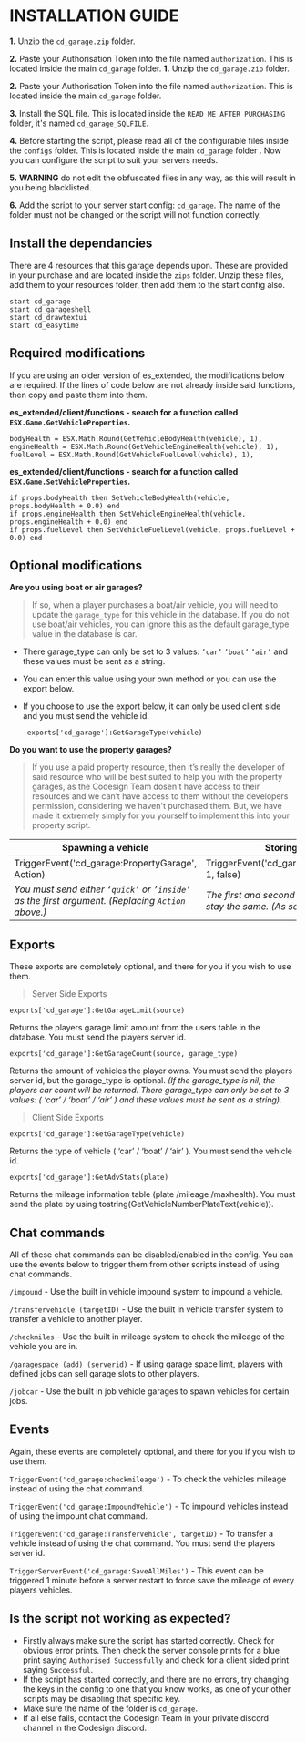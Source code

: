 # INSTALLATION GUIDE
**1.** Unzip the `cd_garage.zip` folder.

**2.** Paste your Authorisation Token into the file named `authorization`. This is located inside the main `cd_garage` folder.
**1.** Unzip the `cd_garage.zip` folder.

**2.** Paste your Authorisation Token into the file named `authorization`. This is located inside the main `cd_garage` folder.

**3.** Install the SQL file. This is located inside the `READ_ME_AFTER_PURCHASING` folder, it's named `cd_garage_SQLFILE`.

 **4.** Before starting the script, please read all of the configurable files inside the `configs` folder. This is located inside the main `cd_garage` folder . Now you can configure the script to suit your servers needs.
 
 **5.** **WARNING** do not edit the obfuscated files in any way, as this will result in you being blacklisted.
 
 **6.** Add the script to your server start config: `cd_garage`. The name of the folder must not be changed or the script will not function correctly.

## Install the dependancies
There are 4 resources that this garage depends upon. These are provided in your purchase and are located inside the `zips` folder. Unzip these files, add them to your resources folder, then add them to the start config also.

    start cd_garage
    start cd_garageshell
    start cd_drawtextui
    start cd_easytime


## Required modifications
If you are using an older version of es_extended, the modifications below are required. If the lines of code below are not already inside said functions, then copy and paste them into them.

**es_extended/client/functions - search for a function called `ESX.Game.GetVehicleProperties`.**

    bodyHealth = ESX.Math.Round(GetVehicleBodyHealth(vehicle), 1),
    engineHealth = ESX.Math.Round(GetVehicleEngineHealth(vehicle), 1),
    fuelLevel = ESX.Math.Round(GetVehicleFuelLevel(vehicle), 1),

**es_extended/client/functions - search for a function called `ESX.Game.SetVehicleProperties`.**  

    if props.bodyHealth then SetVehicleBodyHealth(vehicle, props.bodyHealth + 0.0) end
    if props.engineHealth then SetVehicleEngineHealth(vehicle, props.engineHealth + 0.0) end
    if props.fuelLevel then SetVehicleFuelLevel(vehicle, props.fuelLevel + 0.0) end


## Optional modifications

**Are you using boat or air garages?**

> If so, when a player purchases a boat/air vehicle, you will need to update the `garage_type` for this vehicle in the database. If you do not use boat/air vehicles, you can ignore this as the default garage_type value in the database is car.

- There garage_type can only be set to 3 values: `’car’` `’boat’` `’air’` and these values must be sent as a string.
 - You can enter this value using your own method or you can use the export below.
 - If you choose to use the export below, it can only be used client side and you must send the vehicle id.


	    exports['cd_garage']:GetGarageType(vehicle)

**Do you want to use the property garages?**

> If you use a paid property resource, then it’s really the developer of said resource who will be best suited to help you with the property garages, as the Codesign Team dosen't have access to their resources and we can’t have access to them without the developers permission, considering we haven't purchased them. But, we have made it extremely simply for you yourself to implement this into your property script.

|Spawning a vehicle| Storing a vehicle |
|--|--|
| TriggerEvent('cd_garage:PropertyGarage', Action) | TriggerEvent('cd_garage:StoreVehicle_Main', 1, false) |
|*You must send either `‘quick’` or `’inside’` as the first argument. (Replacing `Action` above.)*|*The first and second argument must alays stay the same. (As seen above).*|

## Exports
These exports are completely optional, and there for you if you wish to use them.

>Server Side Exports

`exports['cd_garage']:GetGarageLimit(source)`

Returns the players garage limit amount from the users table in the database. You must send the players server id.

`exports['cd_garage']:GetGarageCount(source, garage_type)`

Returns the amount of vehicles the player owns. You must send the players server id, but the garage_type is optional. *(If the garage_type is nil, the players car count will be returned.  There garage_type can only be set to 3 values:  ( ‘car’ / ‘boat’ / ‘air’ ) and these values must be sent as a string).*

> Client Side Exports

`exports['cd_garage']:GetGarageType(vehicle)`

Returns the type of vehicle ( ‘car’ / ‘boat’ / ‘air’ ). You must send the vehicle id.

`exports['cd_garage']:GetAdvStats(plate)`

Returns the mileage information table (plate /mileage /maxhealth). You must send the plate by using tostring(GetVehicleNumberPlateText(vehicle)).

## Chat commands

All of these chat commands can be disabled/enabled in the config. You can use the events below to trigger them from other scripts instead of using chat commands.

`/impound`  - Use the built in vehicle impound system to impound a vehicle.

`/transfervehicle (targetID)`  - Use the built in vehicle transfer system to transfer a vehicle to another player.

`/checkmiles`  - Use the built in mileage system to check the mileage of the vehicle you are in.

`/garagespace (add) (serverid)`  - If using garage space limt, players with defined jobs can sell garage slots to other players.

`/jobcar`  - Use the built in job vehicle garages to spawn vehicles for certain jobs.

## Events
Again, these events are completely optional, and there for you if you wish to use them.

`TriggerEvent('cd_garage:checkmileage')` - To check the vehicles mileage instead of using the chat command.

`TriggerEvent('cd_garage:ImpoundVehicle')` - To impound vehicles instead of using the impount chat command.

`TriggerEvent('cd_garage:TransferVehicle', targetID)` - To transfer a vehicle instead of using the chat command. You must send the players server id.

`TriggerServerEvent('cd_garage:SaveAllMiles')` - This event can be triggered 1 minute before a server restart to force save the mileage of every players vehicles.






## Is the script not working as expected?
- Firstly always make sure the script has started correctly. Check for obvious error prints. Then check the server console prints for a blue print saying `Authorised Successfully` and check for a client sided print saying `Successful`.
- If the script has started correctly, and there are no errors, try changing the keys in the config to one that you know works, as one of your other scripts may be disabling that specific key.
- Make sure the name of the folder is `cd_garage`.
- If all else fails, contact the Codesign Team in your private discord channel in the Codesign discord.

